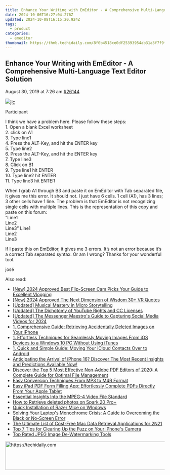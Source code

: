 ```yaml
---
title: Enhance Your Writing with EmEditor - A Comprehensive Multi-Language Text Editor Solution
date: 2024-10-06T16:27:04.276Z
updated: 2024-10-08T16:15:20.924Z
tags:
  - product
categories:
  - emeditor
thumbnail: https://thmb.techidaily.com/8f0b4518ce0df25393954ab31a3f7f9f5a628c2c9b34d40260095f1057a6321d.jpg
---
```


## Enhance Your Writing with EmEditor - A Comprehensive Multi-Language Text Editor Solution

August 30, 2019 at 7:26 am [#26144](https://tools.techidaily.com/emeditor/products/) 

[![](https://secure.gravatar.com/avatar/bf2de2dbe8877bc150d5f4d58d739030?s=80&d=identicon&r=g)jic](https://www.emeditor.com/forums/users/jic/ "View jic's profile")

Participant

I think we have a problem here. Please follow these steps:  
 1\. Open a blank Excel worksheet  
 2\. click on A1  
 3\. Type line1  
 4\. Press the ALT-Key, and hit the ENTER key  
 5\. Type line2  
 6\. Press the ALT-Key, and hit the ENTER key  
 7\. Type line3  
 8\. Click on B1  
 9\. Type line1 hit ENTER  
 10\. Type line2 hit ENTER  
 11\. Type line3 hit ENTER

When I grab A1 through B3 and paste it on EmEditor with Tab separated file, it gives me this error. It should not. I just have 6 cells. 1 cell (A1), has 3 lines; 3 other cells have 1 line. The problem is that EmEditor is not recognizing single cells with multiple lines. This is the representation of this copy and paste on this forum:  
 “Line1  
 Line2  
 Line3” Line1  
 Line2  
 Line3

If I paste this on EmEditor, it gives me 3 errors. It’s not an error because it’s a correct Tab separated syntax. Or am I wrong? Thanks for your wonderful tool.

josé

<ins class="adsbygoogle"
     style="display:block"
     data-ad-format="autorelaxed"
     data-ad-client="ca-pub-7571918770474297"
     data-ad-slot="1223367746"></ins>

<ins class="adsbygoogle"
     style="display:block"
     data-ad-client="ca-pub-7571918770474297"
     data-ad-slot="8358498916"
     data-ad-format="auto"
     data-full-width-responsive="true"></ins>

<span class="atpl-alsoreadstyle">Also read:</span>
<div><ul>
<li><a href="https://facebook-video-share.techidaily.com/new-2024-approved-best-flip-screen-cam-picks-your-guide-to-excellent-vlogging/"><u>[New] 2024 Approved Best Flip-Screen Cam Picks Your Guide to Excellent Vlogging</u></a></li>
<li><a href="https://vp-tips.techidaily.com/new-2024-approved-the-next-dimension-of-wisdom-30plus-vr-quotes/"><u>[New] 2024 Approved The Next Dimension of Wisdom 30+ VR Quotes</u></a></li>
<li><a href="https://extra-guidance.techidaily.com/updated-musical-mastery-in-micro-storytelling/"><u>[Updated] Musical Mastery in Micro Storytelling</u></a></li>
<li><a href="https://youtube-tips.techidaily.com/ed-the-dichotomy-of-youtube-rights-and-cc-licenses/"><u>[Updated] The Dichotomy of YouTube Rights and CC Licenses</u></a></li>
<li><a href="https://facebook-video-content.techidaily.com/updated-the-messenger-maestros-guide-to-capturing-social-media-videos-for-2024/"><u>[Updated] The Messenger Maestro's Guide to Capturing Social Media Videos for 2024</u></a></li>
<li><a href="https://win-lab.techidaily.com/1-comprehensive-guide-retrieving-accidentally-deleted-images-on-your-iphone/"><u>1. Comprehensive Guide: Retrieving Accidentally Deleted Images on Your iPhone</u></a></li>
<li><a href="https://win-lab.techidaily.com/1-effortless-techniques-for-seamlessly-moving-images-from-ios-devices-to-a-windows-10-pc-without-using-itunes/"><u>1. Effortless Techniques for Seamlessly Moving Images From iOS Devices to a Windows 10 PC Without Using iTunes</u></a></li>
<li><a href="https://win-lab.techidaily.com/1-quick-and-simple-guide-moving-your-icloud-contacts-over-to-android/"><u>1. Quick and Simple Guide: Moving Your iCloud Contacts Over to Android</u></a></li>
<li><a href="https://os-tips.techidaily.com/anticipating-the-arrival-of-iphone-16-discover-the-most-recent-insights-and-predictions-available-now/"><u>Anticipating the Arrival of iPhone 16? Discover The Most Recent Insights and Predictions Available Now!</u></a></li>
<li><a href="https://win-lab.techidaily.com/discover-the-top-5-most-effective-non-adobe-pdf-editors-of-2020-a-complete-guide-for-optimal-file-management/"><u>Discover the Top 5 Most Effective Non-Adobe PDF Editors of 2020: A Complete Guide for Optimal File Management</u></a></li>
<li><a href="https://win-lab.techidaily.com/easy-conversion-techniques-from-mp3-to-m4r-format/"><u>Easy Conversion Techniques From MP3 to M4R Format</u></a></li>
<li><a href="https://win-lab.techidaily.com/easy-ipad-pdf-form-filling-app-effortlessly-complete-pdfs-directly-from-your-apple-tablet/"><u>Easy iPad PDF Form Filling App: Effortlessly Complete PDFs Directly From Your Apple Tablet</u></a></li>
<li><a href="https://win-lab.techidaily.com/essential-insights-into-the-mpeg-4-video-file-standard/"><u>Essential Insights Into the MPEG-4 Video File Standard</u></a></li>
<li><a href="https://blog-min.techidaily.com/how-to-retrieve-deleted-photos-on-spark-20-proplus-by-stellar-photo-recovery-android-mobile-photo-recover/"><u>How to Retrieve deleted photos on Spark 20 Pro+</u></a></li>
<li><a href="https://driver-install.techidaily.com/quick-installation-of-razer-mice-on-windows/"><u>Quick Installation of Razer Mice on WIndows</u></a></li>
<li><a href="https://common-error.techidaily.com/solving-your-laptops-monochrome-crisis-a-guide-to-overcoming-the-black-or-no-screen-error/"><u>Solving Your Laptop's Monochrome Crisis: A Guide to Overcoming the Black or No-Screen Error</u></a></li>
<li><a href="https://win-lab.techidaily.com/the-ultimate-list-of-cost-free-mac-data-retrieval-applications-for-2n21/"><u>The Ultimate List of Cost-Free Mac Data Retrieval Applications for 2N21</u></a></li>
<li><a href="https://fox-that.techidaily.com/top-7-tips-for-clearing-up-the-fuzz-on-your-iphones-camera/"><u>Top 7 Tips for Clearing Up the Fuzz on Your iPhone's Camera</u></a></li>
<li><a href="https://win-lab.techidaily.com/top-rated-jpeg-image-de-watermarking-tools/"><u>Top Rated JPEG Image De-Watermarking Tools</u></a></li>
</ul></div>

<!-- affiliate ads begin -->
<a href="https://appsumo.8odi.net/c/5597632/2130886/7443" target="_top" id="2130886">
  <img src="//a.impactradius-go.com/display-ad/7443-2130886" border="0" alt="https://techidaily.com" width="728" height="90"/>
</a>
<img height="0" width="0" src="https://appsumo.8odi.net/i/5597632/2130886/7443" style="position:absolute;visibility:hidden;" border="0" />
<!-- affiliate ads end -->

